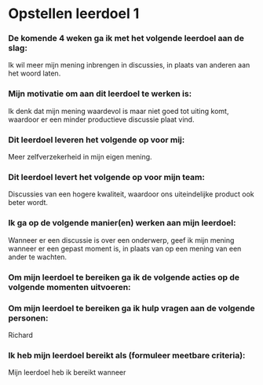 # Opstellen leerdoel 1

### De komende 4 weken ga ik met het volgende leerdoel aan de slag: 

Ik wil meer mijn mening inbrengen in discussies, in plaats van anderen aan het woord laten. 

### Mijn motivatie om aan dit leerdoel te werken is:

Ik denk dat mijn mening waardevol is maar niet goed tot uiting komt, waardoor er een minder productieve discussie plaat vind.

### Dit leerdoel leveren het volgende op voor mij:

Meer zelfverzekerheid in mijn eigen mening.

### Dit leerdoel levert het volgende op voor mijn team:

Discussies van een hogere kwaliteit, waardoor ons uiteindelijke product ook beter wordt.

### Ik ga op de volgende manier(en) werken aan mijn leerdoel:

Wanneer er een discussie is over een onderwerp, geef ik mijn mening wanneer er een gepast moment is, in plaats van op een mening van een ander te wachten.

### Om mijn leerdoel te bereiken ga ik de volgende acties op de volgende momenten uitvoeren:



### Om mijn leerdoel te bereiken ga ik hulp vragen aan de volgende personen:

Richard

### Ik heb mijn leerdoel bereikt als (formuleer meetbare criteria):

Mijn leerdoel heb ik bereikt wanneer 

